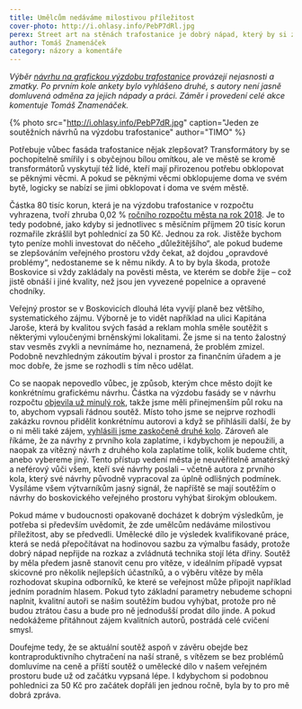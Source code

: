```yaml
---
title: Umělcům nedáváme milostivou příležitost
cover-photo: http://i.ohlasy.info/PebP7dRl.jpg
perex: Street art na stěnách trafostanice je dobrý nápad, který by si zasloužil lepší organizaci.
author: Tomáš Znamenáček
category: názory a komentáře
---
```


*Výběr [návrhu na grafickou výzdobu trafostanice](http://www.ohlasy.info/clanky/2018/05/vyzdoba-trafa.html) provázejí nejasnosti a zmatky. Po prvním kole ankety bylo vyhlášeno druhé, s autory není jasně domluvená odměna za jejich nápady a práci. Záměr i provedení celé akce komentuje Tomáš Znamenáček.*

{% photo src="http://i.ohlasy.info/PebP7dR.jpg" caption="Jeden ze soutěžních návrhů na výzdobu trafostanice" author="TIMO" %}

Potřebuje vůbec fasáda trafostanice nějak zlepšovat? Transformátory by se pochopitelně smířily i s obyčejnou bílou omítkou, ale ve městě se kromě transformátorů vyskytují též lidé, kteří mají přirozenou potřebu obklopovat se pěknými věcmi. A pokud se pěknými věcmi obklopujeme doma ve svém bytě, logicky se nabízí se jimi obklopovat i doma ve svém městě.

Částka 80 tisíc korun, která je na výzdobu trafostanice v rozpočtu vyhrazena, tvoří zhruba 0,02 % [ročního rozpočtu města na rok 2018](http://rozpocet.boskovice.cz/greportviewer/). Je to tedy podobné, jako kdyby si jednotlivec s měsíčním příjmem 20 tisíc korun rozmařile zkrášlil byt pohlednicí za 50 Kč. Jednou za rok. Jistěže bychom tyto peníze mohli investovat do něčeho „důležitějšího“, ale pokud budeme se zlepšováním veřejného prostoru vždy čekat, až dojdou „opravdové problémy“, nedostaneme se k němu nikdy. A to by byla škoda, protože Boskovice si vždy zakládaly na pověsti města, ve kterém se dobře žije – což jistě obnáší i jiné kvality, než jsou jen vyvezené popelnice a opravené chodníky.

Veřejný prostor se v Boskovicích dlouhá léta vyvíjí planě bez většího, systematického zájmu. Výborně je to vidět například na ulici Kapitána Jaroše, která by kvalitou svých fasád a reklam mohla směle soutěžit s některými vyloučenými brněnskými lokalitami. Že jsme si na tento žalostný stav vesměs zvykli a nevnímáme ho, neznamená, že problém zmizel. Podobně nevzhledným zákoutím býval i prostor za finančním úřadem a je moc dobře, že jsme se rozhodli s tím něco udělat.

Co se naopak nepovedlo vůbec, je způsob, kterým chce město dojít ke konkrétnímu grafickému návrhu. Částka na výzdobu fasády se v návrhu rozpočtu [objevila už minulý rok](http://www.ohlasy.info/clanky/2017/11/rozpocet.html), takže jsme měli přinejmenším půl roku na to, abychom vypsali řádnou soutěž. Místo toho jsme se nejprve rozhodli zakázku rovnou přidělit konkrétnímu autorovi a když se přihlásili další, že by o ni měli také zájem, [vyhlásili jsme zaskočeně druhé kolo](http://www.ohlasy.info/clanky/2018/05/vyzdoba-trafa.html). Zároveň ale říkáme, že za návrhy z prvního kola zaplatíme, i kdybychom je nepoužili, a naopak za vítězný návrh z druhého kola zaplatíme tolik, kolik budeme chtít, anebo vybereme jiný. Tento přístup vedení města je neuvěřitelně amatérský a neférový vůči všem, kteří své návrhy poslali – včetně autora z prvního kola, který své návrhy původně vypracoval za úplně odlišných podmínek. Vysíláme všem výtvarníkům jasný signál, že napříště se mají soutěžím o návrhy do boskovického veřejného prostoru vyhýbat širokým obloukem.

Pokud máme v budoucnosti opakovaně docházet k dobrým výsledkům, je potřeba si především uvědomit, že zde umělcům nedáváme milostivou příležitost, aby se předvedli. Umělecké dílo je výsledek kvalifikované práce, která se nedá přepočítávat na hodinovou sazbu za výmalbu fasády, protože dobrý nápad nepřijde na rozkaz a zvládnutá technika stojí léta dřiny. Soutěž by měla předem jasně stanovit cenu pro vítěze, v ideálním případě vypsat skicovné pro několik nejlepších účastníků, a o výběru vítěze by měla rozhodovat skupina odborníků, ke které se veřejnost může připojit například jedním poradním hlasem. Pokud tyto základní parametry nebudeme schopni naplnit, kvalitní autoři se našim soutěžím budou vyhýbat, protože pro ně budou ztrátou času a bude pro ně jednodušší prodat dílo jinde. A pokud nedokážeme přitáhnout zájem kvalitních autorů, postrádá celé cvičení smysl.

Doufejme tedy, že se aktuální soutěž aspoň v závěru obejde bez kontraproduktivního chytračení na naší straně, s vítězem se bez problémů domluvíme na ceně a příští soutěž o umělecké dílo v našem veřejném prostoru bude už od začátku vypsaná lépe. I kdybychom si podobnou pohlednici za 50 Kč pro začátek dopřáli jen jednou ročně, byla by to pro mě dobrá zpráva.